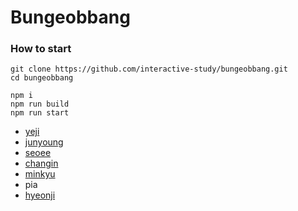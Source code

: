 # Bungeobbang

### How to start

```
git clone https://github.com/interactive-study/bungeobbang.git
cd bungeobbang

npm i
npm run build
npm run start
```


- [yeji](https://bungeobbang.pages.dev/)
- [junyoung](https://0628586a.bungeobbang.pages.dev/)
- [seoee](https://414665a7.bungeobbang.pages.dev/)
- [changin](https://fe01bc63.bungeobbang.pages.dev/)
- [minkyu](https://994e30f3.bungeobbang.pages.dev/)
- pia
- [hyeonji](https://6b52642c.bungeobbang.pages.dev/)
